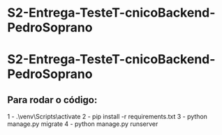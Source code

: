 # S2-Entrega-TesteT-cnicoBackend-PedroSoprano

# S2-Entrega-TesteT-cnicoBackend-PedroSoprano

## Para rodar o código:

1 - .\venv\Scripts\activate
2 - pip install -r requirements.txt
3 - python manage.py migrate
4 - python manage.py runserver
